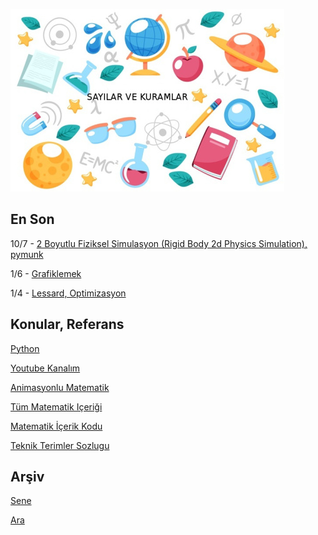 
![](sk.jpg)

## En Son

10/7 - [2 Boyutlu Fiziksel Simulasyon (Rigid Body 2d Physics Simulation), pymunk](2020/07/kati-govde-fizik-simulasyon-rigid-body-physics-pymunk.md)

1/6 - [Grafiklemek](2020/02/grafiklemek.md)

1/4 - [Lessard, Optimizasyon](2020/04/lessard.md)

## Konular, Referans

[Python](2016/01/python-dil-ogrenimi.md)

[Youtube Kanalım](https://www.youtube.com/channel/UCMAUsgUq5ODy8kMnJlUBUdQ)

[Animasyonlu Matematik](https://www.youtube.com/channel/UCx64ou5qw0Q9LLkwE8xSNEg)

[Tüm Matematik Içeriği](https://burakbayramli.github.io/dersblog/)

[Matematik İçerik Kodu](https://github.com/burakbayramli/classnotes)

[Teknik Terimler Sozlugu](https://burakbayramli.github.io/dersblog/algs/dict/teknik_terimler_sozlugu.html)

## Arşiv

[Sene](year.md)

[Ara](ara.html)

